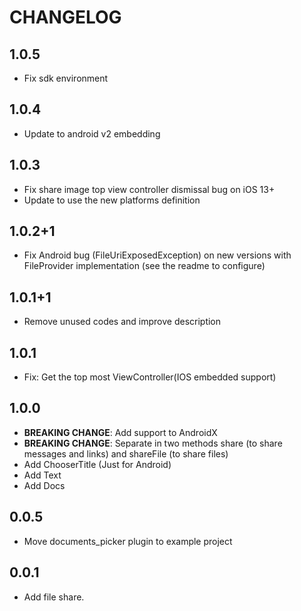 # CHANGELOG

## 1.0.5

* Fix sdk environment

## 1.0.4

* Update to android v2 embedding

## 1.0.3

* Fix share image top view controller dismissal bug on iOS 13+
* Update to use the new platforms definition

## 1.0.2+1

* Fix Android bug (FileUriExposedException) on new versions with FileProvider implementation (see
  the readme to configure)

## 1.0.1+1

* Remove unused codes and improve description

## 1.0.1

* Fix: Get the top most ViewController(IOS embedded support)

## 1.0.0

* **BREAKING CHANGE**: Add support to AndroidX
* **BREAKING CHANGE**: Separate in two methods share (to share messages and links) and shareFile (to
  share files)
* Add ChooserTitle (Just for Android)
* Add Text
* Add Docs

## 0.0.5

* Move documents_picker plugin to example project

## 0.0.1

* Add file share.
